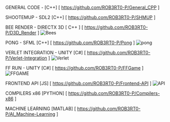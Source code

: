 GENERAL CODE - [C++] [ https://github.com/ROB3RT0-P/General_CPP ]

SHOOTEMUP - SDL2 [C++] [ https://github.com/ROB3RT0-P/SHMUP ]

BEE RENDER - DIRECTX 3D [ C++ ] [ https://github.com/ROB3RT0-P/D3D_Render ]
![Bees](https://github.com/ROB3RT0-P/ROB3RT0-P/assets/58118390/b0388067-c304-4867-9b77-04f175e83149)

PONG - SFML [C++] [ https://github.com/ROB3RT0-P/Pong ]
![pong](https://github.com/ROB3RT0-P/ROB3RT0-P/assets/58118390/b96f08a3-e3d6-46d2-9385-5fc24aa2b1e3)

VERLET INTEGRATION - UNITY [C#] [ https://github.com/ROB3RT0-P/Verlet-Integration ]
![Verlet](https://github.com/ROB3RT0-P/ROB3RT0-P/assets/58118390/cf3bff0b-9dd2-49cd-b3ff-1db6690146e8)

FF RUN - UNITY [C#] [ https://github.com/ROB3RT0-P/FFGame ]
![FFGAME](https://github.com/ROB3RT0-P/ROB3RT0-P/assets/58118390/a2c96a53-3639-4b72-a0c4-c8e7ce58e30b)

FRONTEND API [JS] [ https://github.com/ROB3RT0-P/Frontend-API ]
![API](https://github.com/ROB3RT0-P/ROB3RT0-P/assets/58118390/beceaaf7-383c-44e0-b446-612c445edcb7)

COMPILERS x86 [PYTHON] [ https://github.com/ROB3RT0-P/Compilers-x86 ]

MACHINE LEARNING [MATLAB] [ https://github.com/ROB3RT0-P/AI_Machine-Learning ]
